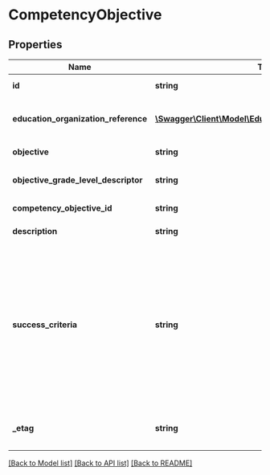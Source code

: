 # CompetencyObjective

## Properties
Name | Type | Description | Notes
------------ | ------------- | ------------- | -------------
**id** | **string** | The unique identifier of the resource. | [optional] 
**education_organization_reference** | [**\Swagger\Client\Model\EducationOrganizationReference**](EducationOrganizationReference.md) | A reference to the related EducationOrganization resource. | [optional] 
**objective** | **string** | The designated title of the learning objective. | [optional] 
**objective_grade_level_descriptor** | **string** | The grade level for which the competency objective is targeted, | [optional] 
**competency_objective_id** | **string** | The Identifier for the CompetencyObjective. | [optional] 
**description** | **string** | A detailed description of the entity. | [optional] 
**success_criteria** | **string** | One or more statements that describes the criteria used by teachers and students to check for attainment of a competency objective. This criteria gives clear indications as to the degree to which learning is moving through the Zone or Proximal Development toward independent achievement of the CompetencyObjective. | [optional] 
**_etag** | **string** | A unique system-generated value that identifies the version of the resource. | [optional] 

[[Back to Model list]](../README.md#documentation-for-models) [[Back to API list]](../README.md#documentation-for-api-endpoints) [[Back to README]](../README.md)


